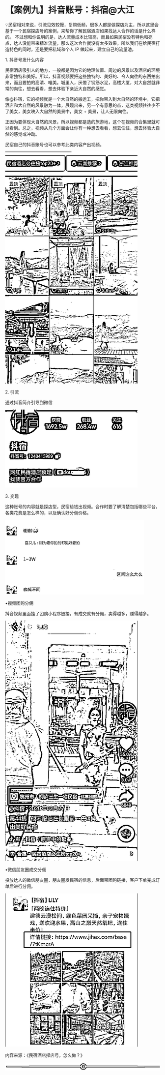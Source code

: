 # 【案例九】抖音账号：抖宿@大江

💡民宿相对来说，引流见效较慢，复购低频，很多人都是做探店为主，所以这里会基于一个民宿探店号的案例，来帮你了解民宿酒店如果找达人合作的话是什么样的。
不过想和你说明的是，达人流量成本比较高，而且如果民宿没有特色和亮点，达人没能带来精准流量，那么这次合作就没有太多效果。所以我们在给民宿打造特色的同时，还是要把私域和个人 IP 做起来，建立自己的流量池。

1\. 抖音号发什么内容

民宿酒店吸引人的地方，一般都是因为它的地理位置、周边的风景以及酒店的环境非常独特和美好。所以，抖音视频要把这些独特的、美好的、令人向往的东西拍出来，而且要拍的高清、唯美。城里人，厌倦了钢筋水泥，高楼大厦，对大自然就非常的向往，想去看看，想去体验下亲近大自然的感觉。

像@抖宿，它的视频就是一个大自然的搬运工，把你带入到大自然的环境中，它把酒店和大自然的风景融为一体，展现出来，另一个有意思的点，这类视频往往少不了美女，美女映入大自然的美景中，美女 + 美景，让人无限向往。

正因为要体现大自然的风景，所以视频都是选的旅游地，这个在视频的合集里就可以看到。总之，视频从几个方面会让你有一种想去看看，想去住住，想去体验大自然的感觉或冲动。

民宿自己的抖音账号也可以参考此类内容产出视频。

![](img/e2a8129b188717e941c22d88316872c0.png)

2\. 引流

通过抖音简介引导到微信

![](img/0b8f4d44895fe053c8427f4b4f5dacb1.png)

3\. 变现

这种账号的内容就是探店型，民宿给钱出视频。合作时要了解清楚包括哪些平台，各类花费是怎么样的，以及确认好分佣价格。

![](img/9889d467f52fbc5c89d10c58372cf93c.png)

•视频团购分佣

抖音视频里面挂了团购小程序链接，有成交就有分佣，卖得越多，赚得越多。

![](img/63de03167263192e01962b0f9485260f.png)

•微信朋友圈成交分佣

投放达人的微信朋友圈，朋友圈发民宿的信息，后面带团购链接，客户下单完成订单后进行分佣。

![](img/716c9fb83b27aca21c167d7e73482a76.png)

内容来源：《民宿酒店探店号，怎么做？》

![](img/70c086163efe63c67f3a76278afd7895.png)